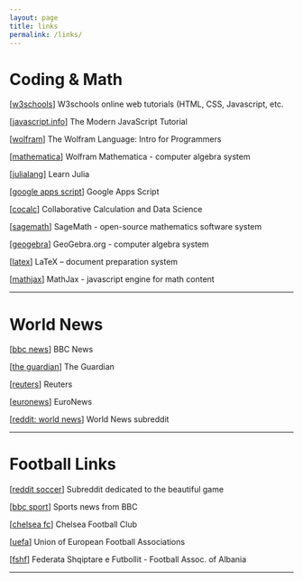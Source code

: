 ```yaml
---
layout: page
title: links
permalink: /links/
---
```

# Coding & Math
\[[w3schools](https://www.w3schools.com/)\] W3schools online web tutorials (HTML, CSS, Javascript, etc.

\[[javascript.info](https://javascript.info/)\] The Modern JavaScript Tutorial

\[[wolfram](https://www.wolfram.com/language/fast-introduction-for-programmers/en/)\] The Wolfram Language: Intro for Programmers

\[[mathematica](https://www.wolfram.com/mathematica/)\] Wolfram Mathematica - computer algebra system

\[[julialang](https://julialang.org/learning/)\] Learn Julia

\[[google apps script](https://developers.google.com/apps-script)\] Google Apps Script

\[[cocalc](https://cocalc.com/)\] Collaborative Calculation and Data Science

\[[sagemath](https://www.sagemath.org/)\] SageMath - open-source mathematics software system

\[[geogebra](https://www.geogebra.org/)\] GeoGebra.org - computer algebra system

\[[latex](https://www.latex-project.org/)\] LaTeX – document preparation system

\[[mathjax](https://www.mathjax.org/)\] MathJax - javascript engine for math content

---

# World News
\[[bbc news](https://news.bbc.co.uk)\] BBC News

\[[the guardian](https://theguardian.com)\] The Guardian

\[[reuters](https://reuters.com)\] Reuters

\[[euronews](https://euronews.com)\] EuroNews

\[[reddit: world news](https://reddit.com/r/worldnews)\] World News subreddit

---

# Football Links
\[[reddit soccer](https://reddit.com/r/soccer)\] Subreddit dedicated to the beautiful game

\[[bbc sport](https://news.bbc.co.uk/sport/football/)\] Sports news from BBC

\[[chelsea fc](https://www.chelseafc.com/en)\] Chelsea Football Club

\[[uefa](https://www.uefa.com/)\] Union of European Football Associations 

\[[fshf](https://fshf.org/en/)\] Federata Shqiptare e Futbollit - Football Assoc. of Albania

---



